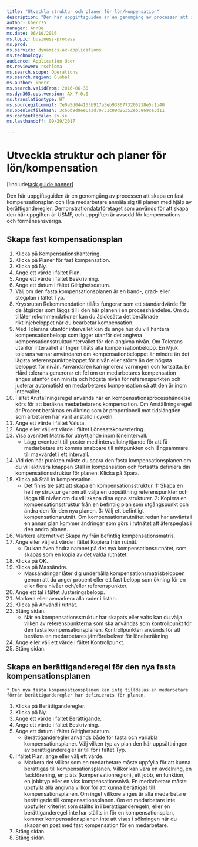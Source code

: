 ```yaml
--- 
title: "Utveckla struktur och planer för lön/kompensation"
description: "Den här uppgiftsguiden är en genomgång av processen att skapa en fast kompensationsplan och låta medarbetare anmäla sig till planen med hjälp av berättiganderegler."
author: kherr75
manager: AnnBe
ms.date: 06/10/2016
ms.topic: business-process
ms.prod: 
ms.service: dynamics-ax-applications
ms.technology: 
audience: Application User
ms.reviewer: rschloma
ms.search.scope: Operations
ms.search.region: Global
ms.author: kherr
ms.search.validFrom: 2016-06-30
ms.dyn365.ops.version: AX 7.0.0
ms.translationtype: HT
ms.sourcegitcommit: 7e0a5d044133b917a3eb9386773205218e5c1b40
ms.openlocfilehash: 3cb6b9d8ee6a3d70731c89d26352eb3869ce3d11
ms.contentlocale: sv-se
ms.lasthandoff: 09/29/2017

---
```

# <a name="develop-salarycompensation-structure-and-plans"></a>Utveckla struktur och planer för lön/kompensation

[!include[task guide banner](../../includes/task-guide-banner.md)]

Den här uppgiftsguiden är en genomgång av processen att skapa en fast kompensationsplan och låta medarbetare anmäla sig till planen med hjälp av berättiganderegler. Demonstrationdataföretaget som används för att skapa den här uppgiften är USMF, och uppgiften är avsedd för kompensations- och förmånsansvariga.


## <a name="create-fixed-compensation-plan"></a>Skapa fast kompensationsplan
1. Klicka på Kompensationshantering.
2. Klicka på Planer för fast kompensation.
3. Klicka på Ny.
4. Ange ett värde i fältet Plan.
5. Ange ett värde i fältet Beskrivning.
6. Ange ett datum i fältet Giltighetsdatum.
7. Välj om den fasta kompensationsplanen är en band-, grad- eller stegplan i fältet Typ.
8. Kryssrutan Rekommendation tillåts fungerar som ett standardvärde för de åtgärder som läggs till i den här planen i en processhändelse.  Om du tillåter rekommendationer kan du åsidosätta det beräknade riktlinjebeloppet när du bearbetar kompensation.
9. Med Tolerans utanför intervallet kan du ange hur du vill hantera kompensationbelopp som ligger utanför det angivna kompensationsstrukturintervallet för den angivna nivån.  Om Tolerans utanför intervallet är Ingen tillåts alla kompensationbelopp.  En Mjuk tolerans varnar användaren om kompensationbeloppet är mindre än det lägsta referenspunktbeloppet för nivån eller större än det högsta beloppet för nivån. Användaren kan ignorera varningen och fortsätta.  En Hård tolerans genererar ett fel om en medarbetares kompensation anges utanför den minsta och högsta nivån för referenspunkten och justerar automatiskt en medarbetares kompensation så att den är inom intervallet.
10. Fältet Anställningsregel används när en kompensationsprocesshändelse körs för att beräkna medarbetarens kompensation.  Om Anställningsregel är Procent beräknas en ökning som är proportionell mot tidslängden som arbetaren har varit anställd i cykeln.
11. Ange ett värde i fältet Valuta.
12. Ange eller välj ett värde i fältet Lönesatskonvertering.
13. Visa avsnittet Matris för utnyttjande inom löneintervall.
    * Lägg eventuellt till poster med intervallutnyttjande för att få medarbetare att komma snabbare till mittpunkten och långsammare till maxvärdet i ett intervall.  
14. Vid den här punkten måste du spara den fasta kompensationsplanen om du vill aktivera knappen Ställ in kompensation och fortsätta definiera din kompensationsstruktur för planen.  Klicka på Spara.
15. Klicka på Ställ in kompensation.
    * Det finns tre sätt att skapa en kompensationsstruktur. 1: Skapa en helt ny struktur genom att välja en uppsättning referenspunkter och lägga till nivåer om du vill skapa dina egna strukturer. 2: Kopiera en kompensationsstruktur från en befintlig plan som utgångspunkt och ändra den för den nya planen. 3: Välj ett befintligt kompensationsrutnät. Om kompensationsrutnätet redan har använts i en annan plan kommer ändringar som görs i rutnätet att återspeglas i den andra planen.  
16. Markera alternativet Skapa ny från befintlig kompensationsmatris.
17. Ange eller välj ett värde i fältet Kopiera från rutnät.
    * Du kan även ändra namnet på det nya kompensationsrutnätet, som skapas som en kopia av det valda rutnätet.  
18. Klicka på OK.
19. Klicka på Massändra.
    * Massändringar låter dig underhålla kompensationsmatrisbeloppen genom att du anger procent eller ett fast belopp som ökning för en eller flera nivåer och/eller referenspunkter.  
20. Ange ett tal i fältet Justeringsbelopp.
21. Markera eller avmarkera alla rader i listan.
22. Klicka på Använd i rutnät.
23. Stäng sidan.
    * När en kompensationsstruktur har skapats eller valts kan du välja vilken av referenspunkterna som ska användas som kontrollpunkt för den fasta kompensationsplanen.  Kontrollpunkten används för att beräkna en medarbetares jämförelsekvot för löneberäkning.  
24. Ange eller välj ett värde i fältet Kontrollpunkt.
25. Stäng sidan.

## <a name="create-an-eligibility-rule-for-the-new-fixed-compensation-plan"></a>Skapa en berättiganderegel för den nya fasta kompensationsplanen
    * Den nya fasta kompensationsplanen kan inte tilldelas en medarbetare förrän berättiganderegler har definierats för planen.  
1. Klicka på Berättiganderegler.
2. Klicka på Ny.
3. Ange ett värde i fältet Berättigande.
4. Ange ett värde i fältet Beskrivning.
5. Ange ett datum i fältet Giltighetsdatum.
    * Berättiganderegler används både för fasta och variabla kompensationsplaner.  Välj vilken typ av plan den här uppsättningen av berättiganderegler är till för i fältet Typ.  
6. I fältet Plan, ange eller välj ett värde.
    * Markera det villkor som en medarbetare måste uppfylla för att kunna berättigas till kompensationsplanen. Villkor kan vara en avdelning, en fackförening, en plats (kompensationregion), ett jobb, en funktion, en jobbtyp eller en viss kompensationsnivå. En medarbetare måste uppfylla alla angivna villkor för att kunna berättigas till kompensationsplanen. Om inget villkore anges är alla medarbetare berättigade till kompensationsplanen. Om en medarbetare inte uppfyller kriteriet som ställts in i berättiganderegeln, eller en berättiganderegel inte har ställts in för en kompensationsplan, kommer kompensationsplanen inte att visas i sökningen när du skapar en post med fast kompensation för en medarbetare.  
7. Stäng sidan.
8. Stäng sidan.


